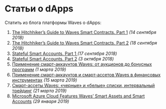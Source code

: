 # Статьи о dApps

Статить из блога платформы Waves о dApps:

1. [The Hitchhiker’s Guide to Waves Smart Contracts. Part 1](https://blog.wavesplatform.com/the-hitchhikers-guide-to-waves-smart-contracts-part-1-b80aa47a745a) _(14 сентября 2018)_
2. [The Hitchhiker’s Guide to Waves Smart Contracts. Part 2](https://blog.wavesplatform.com/the-hitchhikers-guide-to-waves-smart-contracts-part-2-44621fd5a007) _(18 сентября 2018)_
3. [Stateful Smart Accounts. Part 1 ](https://blog.wavesplatform.com/stateful-smart-accounts-part-1-315731d8c06) _(17 сентября 2018)_
4. [Stateful Smart Accounts. Part 2](https://blog.wavesplatform.com/stateful-smart-accounts-part-2-implementing-erc-20-and-nft-erc-721-step-by-step-7bac364fdadb) _(3 октября 2018)_
5. [Применение смарт-аккаунтов Waves: от аукционов до бонусных программ](https://habr.com/en/company/waves/blog/442238/) _(1 мартa 2019)_
6. [Применение смарт-аккаунтов и смарт-ассетов Waves в финансовых инструментах](https://habr.com/ru/company/waves/blog/443836/) _(15 мартa 2019)_
7. [Смарт-ассеты Waves: «черные» и «белые» списки, интервальный трейдинг](https://habr.com/ru/company/waves/blog/444686/) _(21 мартa 2019)_
8. [Microsoft Azure Cloud Features Waves’ Smart Assets and Smart Accounts](https://blog.wavesplatform.com/microsoft-azure-cloud-features-waves-smart-assets-and-smart-accounts-1a71b3c23c2b) _(29 января 2019)_
